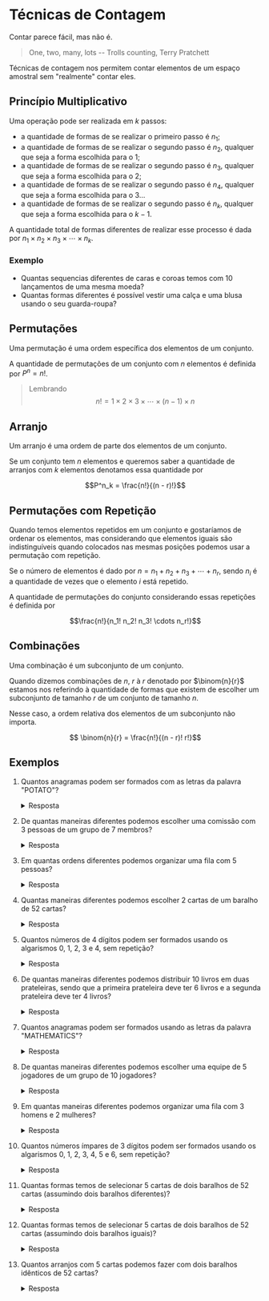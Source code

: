 # Técnicas de Contagem

Contar parece fácil, mas não é.

> One, two, many, lots
> -- Trolls counting, Terry Pratchett

Técnicas de contagem nos permitem contar elementos de um espaço amostral sem "realmente" contar eles.

## Princípio Multiplicativo

Uma operação pode ser realizada em $k$ passos:

- a quantidade de formas de se realizar o primeiro passo é $n_1$;
- a quantidade de formas de se realizar o segundo passo é $n_2$, qualquer que seja a forma escolhida para o $1$;
- a quantidade de formas de se realizar o segundo passo é $n_3$, qualquer que seja a forma escolhida para o $2$;
- a quantidade de formas de se realizar o segundo passo é $n_4$, qualquer que seja a forma escolhida para o $3$...
- a quantidade de formas de se realizar o segundo passo é $n_k$, qualquer que seja a forma escolhida para o $k - 1$.

A quantidade total de formas diferentes de realizar esse processo é dada por $n_1 \times n_2 \times n_3 \times \cdots \times n_k$.

### Exemplo

- Quantas sequencias diferentes de caras e coroas temos com 10 lançamentos de uma mesma moeda?
- Quantas formas diferentes é possível vestir uma calça e uma blusa usando o seu guarda-roupa?

## Permutações

Uma permutação é uma ordem específica dos elementos de um conjunto.

A quantidade de permutações de um conjunto com $n$ elementos é definida por $P^n = n!$.

> Lembrando
> $$n! = 1 \times 2 \times 3 \times \cdots \times (n - 1) \times n$$

## Arranjo

Um arranjo é uma ordem de parte dos elementos de um conjunto.

Se um conjunto tem $n$ elementos e queremos saber a quantidade de arranjos com $k$ elementos denotamos essa quantidade por

$$P^n_k = \frac{n!}{(n - r)!}$$

## Permutações com Repetição

Quando temos elementos repetidos em um conjunto e gostaríamos de ordenar os elementos, mas considerando que elementos iguais são indistinguíveis quando colocados nas mesmas posições podemos usar a permutação com repetição.

Se o número de elementos é dado por $n = n_1 + n_2 + n_3 + \cdots + n_r$, sendo $n_i$ é a quantidade de vezes que o elemento $i$ está repetido.

A quantidade de permutações do conjunto considerando essas repetições é definida por

$$\frac{n!}{n_1! n_2! n_3! \cdots n_r!}$$

## Combinações

Uma combinação é um subconjunto de um conjunto.

Quando dizemos combinações de $n$, $r$ à $r$ denotado por $\binom{n}{r}$ estamos nos referindo à quantidade de formas que existem de escolher um subconjunto de tamanho $r$ de um conjunto de tamanho $n$.

Nesse caso, a ordem relativa dos elementos de um subconjunto não importa.

$$ \binom{n}{r} = \frac{n!}{(n - r)! r!}$$

## Exemplos

1. Quantos anagramas podem ser formados com as letras da palavra "POTATO"?
   <details>
   <summary>Resposta</summary>
   São 6 letras na palavra "POTATO", então $6! = 6 \times 5 \times 4 \times 3 \times 2 \times 1 = 720$.
   Contudo, a letra "O" aparece duas vezes, então devemos dividir por $2! = 2 \times 1 = 2$.
   Também temos que a letra "T" aparece duas vezes, então devemos dividir por $2! = 2 \times 1 = 2$.
   O resultado é $6! / (2! \times 2!) = 720/4 = 180$.
   </details>
2. De quantas maneiras diferentes podemos escolher uma comissão com 3 pessoas de um grupo de 7 membros?
   <details>
   <summary>Resposta</summary>
   Como a ordem não importa, a resposta será dada por $\binom{7}{3} = 35$.
   </details>
3. Em quantas ordens diferentes podemos organizar uma fila com 5 pessoas?
   <details>
   <summary>Resposta</summary>
   Podemos organizar uma fila com 5 pessoas de 120 maneiras diferentes.
   Que é a a quantidade de permutações de um conjunto com 5 elementos.
   </details>
4. Quantas maneiras diferentes podemos escolher 2 cartas de um baralho de 52 cartas?
   <details>
   <summary>Resposta</summary>
   Contar as formas ee escolher 2 cartas de um baralho de 52 cartas usando a $\binom{52}{2} = 1.326$.
   </details>
5. Quantos números de 4 dígitos podem ser formados usando os algarismos 0, 1, 2, 3 e 4, sem repetição?
   <details>
   <summary>Resposta</summary>
   Devemos escolher o primeiro número na sequencia.
   Temos 4 opções: 1, 2, 3 ou 4.
   Para cada uma dessas opções sobram 4 números para escolher o segundo número, o zero e todos os outros da opção anterior menos o que já foi escolhido.
   Para cada opção subsequente sobra um número a menos que na anterior.
   Ou seja, temos $4 \times 4 \times 3 \times 2 \times 1 = 96$ opções.
   </details>
6. De quantas maneiras diferentes podemos distribuir 10 livros em duas prateleiras, sendo que a primeira prateleira deve ter 6 livros e a segunda prateleira deve ter 4 livros?
   <details>
   <summary>Resposta</summary>
   Temos que escolher 6 livros para ficar na prateleira de cima.
   São $\binom{10}{6} = 210$ opções diferentes.
   Os livros da prateleira de baixo são escolhidos automaticamente apos escolhermos os que ficam em cima.
   Agora temos que colocar os livros em cima em ordem, são $6!$ maneiras, e os livros que ficam em baixo, são $4!$ maneiras.
   Ou seja ficamos com $210 \times 6! \times 4! = 3.628.800$.
   </details>
7. Quantos anagramas podem ser formados usando as letras da palavra "MATHEMATICS"?
   <details>
   <summary>Resposta</summary>
   A quantidade de permutações assumindo todas as letras distintas é de $11! = 39.916.800$.
   Contudo temos a letra M repetida 2 vezes, a letra A repetida 2 vezes, e a letra T repetida 2 vezes também, logo $\frac{11!}{2!2!2!} = 4.989.600$.
   </details>
8. De quantas maneiras diferentes podemos escolher uma equipe de 5 jogadores de um grupo de 10 jogadores?
   <details>
   <summary>Resposta</summary>
   Podemos escolher uma equipe de 5 jogadores de um grupo de 10 jogadores de 252 maneiras diferentes que $\binom{10}{5}$.
   </details>
9. Em quantas maneiras diferentes podemos organizar uma fila com 3 homens e 2 mulheres?
   <details>
   <summary>Resposta</summary>
   Aqui teremos que assumir que os homens são diferentes das mulheres.
   Acho razoável assumir que homens são diferentes entre si e que mulheres são diferentes entre si... Logo $5! = 120$ maneiras.
   Mas se você faz parte do grupo que acha que homem é tudo igual e que mulher é tudo igual, então a resposta é $\binom{5}{3}$, que são as posições ocupadas pelos homens nos 5 lugares da fila.
   Resultando em $10$ maneiras nesse caso.
   </details>
10. Quantos números ímpares de 3 dígitos podem ser formados usando os algarismos 0, 1, 2, 3, 4, 5 e 6, sem repetição?
    <details>
    <summary>Resposta</summary>
    Aqui podemos começar escolhendo o terceiro número, temos 3 opções.
    Depois podemos escolher o primeiro número, temos 5 opções pois não podemos escolher o zero para a primeira posição e já escolhemos um dos ímpares para a terceira.
    Finalmente, podemos escolher o segundo número que são também 5 opões.
    O resultado é $3 \times 5 \times 5 = 75$.
    </details>

11. Quantas formas temos de selecionar 5 cartas de dois baralhos de 52 cartas (assumindo dois baralhos diferentes)?
    <details>
    <summary>Resposta</summary>
      Temos que escolher 5 cartas de dois baralhos de 52 cartas (assumindo dois baralhos diferentes).
      Aqui podemos fazer logo a $\binom{104}{5} = 91.962.520$.
    </details>
12. Quantas formas temos de selecionar 5 cartas de dois baralhos de 52 cartas (assumindo dois baralhos iguais)?
    <details>
    <summary>Resposta</summary>
      Se os dois baralhos são iguais, significa que temos vários pares de cartas iguais.
      Nesse caso se fizermos a combinação simples que nem na questão anterior, estaremos contando várias mãos que são iguais, pois não seria possível distinguir se um às de copas veio de um baralho ou de outro.
      Nesse caso teremos que analisar com mais cuidado.
      Sem repetição só temos 52 cartas distintas, logo teremos $52 \times 51 \times 50 \times 49 \times 48 / 5! = 2.598.960$ formas diferentes escolher 5 cartas desses dois baralhos.
      Com um par de cartas iguais teremos que escolher qual o par será utilizado e depois escolher as outras 3 cartas.
      Para escolher o par temos $52$ pares juntando os dois baralhos, depois sobram $\binom{51}{3}$ formas diferentes de escolher as últimas 3 cartas tal que duas não sejam iguais.
      Logo, com um par temos $52 \times \binom{51}{3} = 1.082.900$.
      Para escolher dois pares temos $\binom{52}{2}$ pares, depois sobram $50$ cartas distintas.
      Logo, com 2 pares temos $3.748.160$.
      Ao total temos

    </details>

13. Quantos arranjos com 5 cartas podemos fazer com dois baralhos idênticos de 52 cartas?
    <details>
    <summary>Resposta</summary>
    Sem repetição só temos 52 cartas distintas, logo teremos $52 \times 51 \times 50 \times 49 \times 48 = 311.875.200$ formas diferentes de ordenar 5 cartas desses dois baralhos.

    Com um par de cartas iguais, teremos que escolher os dois locais do arranjo em que essas cartas vão aparecer que dá uma $\binom{5}{2} = 10$.
    Depois disso temos que escolher o par que será usado, temos 52 pares juntando os dois baralhos, depois sobram $51 \times 50 \times 49 = 124.950$ formas diferentes de escolher as últimas 3 cartas tal que duas não sejam iguais.
    Assim terminamos com $10 \times 52 \times 51 \times 50 \times 49 = 64.974.000$ formas de arranjar 5 cartas contendo exatamente um par.

    Com dois pares de cartas iguais, podemos primeiramente que escolher os 4 locais do arranjo em que esses pares vão aparecer, temos 5 formas de fazer isso.
    Depois podemos escolher quais pares vão aparecer, temos $52 \times 51$ formas de fazer isso.
    Agora, precisamos colocar as 4 cartas nos 4 lugares, contudo, temos cartas repetidas.
    Para calcular quantas formas temos de fazer isso basta escolher duas posições dentre as 4 para um dos pares pois o resto terá que se ajustar de uma única maneira.
    Assim temos $\frac{4 \times 3}{2} = 6$ formas de fazer isso.
    Finalmente, temos que escolher a carta para ocupar a última posição livre, temos 50 formas de fazer isso.
    Assim temos $5 \times 52 \times 51 \times 6 \times 50 = 3.978.000$ formas de arranjar 5 cartas contendo exatamente dois pares.

    Finalmente, podemos calcular o total $311.875.200 + 64.974.000 + 3.978.000 = 380.827.200$.
    </details>
